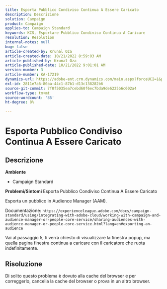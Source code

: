 ```yaml
---
title: Esporta Pubblico Condiviso Continua A Essere Caricato
description: Descrizione
solution: Campaign
product: Campaign
applies-to: Campaign Standard
keywords: KCS, Esportare Pubblico Condiviso Continua A Caricare
resolution: Resolution
internal-notes: null
bug: false
article-created-by: Krunal Oza
article-created-date: 10/21/2022 8:59:03 AM
article-published-by: Krunal Oza
article-published-date: 10/21/2022 9:01:01 AM
version-number: 3
article-number: KA-17219
dynamics-url: https://adobe-ent.crm.dynamics.com/main.aspx?forceUCI=1&pagetype=entityrecord&etn=knowledgearticle&id=693dd99b-1e51-ed11-bba2-0022480867fb
exl-id: 2811e7a6-80aa-44c1-87b1-d13c138282b6
source-git-commit: 7f0f5035ea7cebd60f6ec7bda9de6225b6c602a4
workflow-type: tm+mt
source-wordcount: '85'
ht-degree: 8%

---
```


# Esporta Pubblico Condiviso Continua A Essere Caricato

## Descrizione

<b>Ambiente</b>
- Campaign Standard



<b>Problemi/Sintomi</b>
Esporta Pubblico Condiviso Continua A Essere Caricato

Esporta un pubblico in Audience Manager (AAM).

Documentazione: `https://experienceleague.adobe.com/docs/campaign-standard/using/integrating-with-adobe-cloud/working-with-campaign-and-audience-manager-or-people-core-service/sharing-audiences-with-audience-manager-or-people-core-service.html?lang=en#exporting-an-audience`

Vai al passaggio 5, ti verrà chiesto di visualizzare la finestra popup, ma quella pagina finestra continua a caricare con il caricatore che ruota indefinitamente.


## Risoluzione


Di solito questo problema è dovuto alla cache del browser e per correggerlo, cancella la cache del browser o prova in un altro browser.
